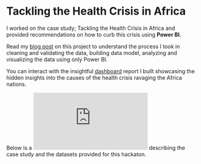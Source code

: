 # Tackling the Health Crisis in Africa

I worked on the case study; Tackling the Health Crisis in Africa and provided recommendations on how to curb this crisis using **Power BI.**

Read my [blog post]() on this project to understand the process I took in cleaning and validating the data, building data model, analyzing and visualizing the data using only Power BI.
 
You can interact with the insightful [dashboard]() report I built showcasing the hidden insights into the causes of the health crisis ravaging the Africa nations.

Below is a ![pdf document](https://github.com/Chisomnwa/10Alytics-Hackaton---Tackling-the-Health-Crisis-in-Africa/blob/main/10Alytics%20Hackaton%20Details.pdf) describing the case study and the datasets provided for this hackaton.
